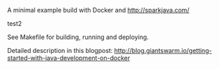A minimal example build with Docker and http://sparkjava.com/

test2


See Makefile for building, running and deploying.

Detailed description in this blogpost: http://blog.giantswarm.io/getting-started-with-java-development-on-docker
